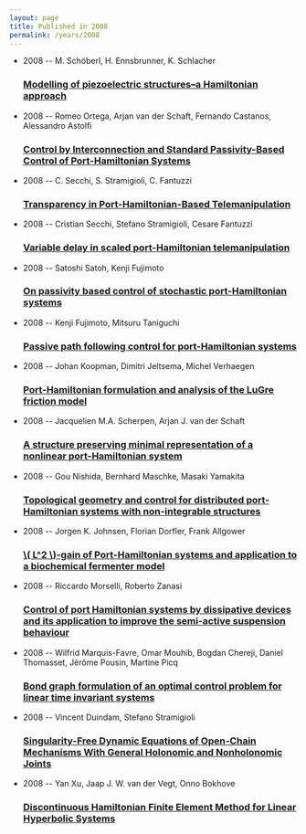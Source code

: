 ```yaml
---
layout: page
title: Published in 2008
permalink: /years/2008
---
```


<ul class="post-list">

  <li>
    <span class="post-meta">2008 -- M. Schöberl, H. Ennsbrunner, K. Schlacher</span>
    <h3><a class="post-link" href="{{ site.baseurl }}/modelling-of-piezoelectric-structures-a-hamiltonian-approach">Modelling of piezoelectric structures–a Hamiltonian approach</a></h3>
  </li>
  <li>
    <span class="post-meta">2008 -- Romeo Ortega, Arjan van der Schaft, Fernando Castanos, Alessandro Astolfi</span>
    <h3><a class="post-link" href="{{ site.baseurl }}/control-by-interconnection-and-standard-passivity-based-control-of-port-hamiltonian-systems">Control by Interconnection and Standard Passivity-Based Control of Port-Hamiltonian Systems</a></h3>
  </li>
  <li>
    <span class="post-meta">2008 -- C. Secchi, S. Stramigioli, C. Fantuzzi</span>
    <h3><a class="post-link" href="{{ site.baseurl }}/transparency-in-port-hamiltonian-based-telemanipulation">Transparency in Port-Hamiltonian-Based Telemanipulation</a></h3>
  </li>
  <li>
    <span class="post-meta">2008 -- Cristian Secchi, Stefano Stramigioli, Cesare Fantuzzi</span>
    <h3><a class="post-link" href="{{ site.baseurl }}/variable-delay-in-scaled-port-hamiltonian-telemanipulation">Variable delay in scaled port-Hamiltonian telemanipulation</a></h3>
  </li>
  <li>
    <span class="post-meta">2008 -- Satoshi Satoh, Kenji Fujimoto</span>
    <h3><a class="post-link" href="{{ site.baseurl }}/on-passivity-based-control-of-stochastic-port-hamiltonian-systems">On passivity based control of stochastic port-Hamiltonian systems</a></h3>
  </li>
  <li>
    <span class="post-meta">2008 -- Kenji Fujimoto, Mitsuru Taniguchi</span>
    <h3><a class="post-link" href="{{ site.baseurl }}/passive-path-following-control-for-port-hamiltonian-systems">Passive path following control for port-Hamiltonian systems</a></h3>
  </li>
  <li>
    <span class="post-meta">2008 -- Johan Koopman, Dimitri Jeltsema, Michel Verhaegen</span>
    <h3><a class="post-link" href="{{ site.baseurl }}/port-hamiltonian-formulation-and-analysis-of-the-lugre-friction-model">Port-Hamiltonian formulation and analysis of the LuGre friction model</a></h3>
  </li>
  <li>
    <span class="post-meta">2008 -- Jacquelien M.A. Scherpen, Arjan J. van der Schaft</span>
    <h3><a class="post-link" href="{{ site.baseurl }}/a-structure-preserving-minimal-representation-of-a-nonlinear-port-hamiltonian-system">A structure preserving minimal representation of a nonlinear port-Hamiltonian system</a></h3>
  </li>
  <li>
    <span class="post-meta">2008 -- Gou Nishida, Bernhard Maschke, Masaki Yamakita</span>
    <h3><a class="post-link" href="{{ site.baseurl }}/topological-geometry-and-control-for-distributed-port-hamiltonian-systems-with-non-integrable-structures">Topological geometry and control for distributed port-Hamiltonian systems with non-integrable structures</a></h3>
  </li>
  <li>
    <span class="post-meta">2008 -- Jorgen K. Johnsen, Florian Dorfler, Frank Allgower</span>
    <h3><a class="post-link" href="{{ site.baseurl }}/l-lt-inf-gt-2-lt-inf-gt-gain-of-port-hamiltonian-systems-and-application-to-a-biochemical-fermenter-model">\( L^2 \)-gain of Port-Hamiltonian systems and application to a biochemical fermenter model</a></h3>
  </li>
  <li>
    <span class="post-meta">2008 -- Riccardo Morselli, Roberto Zanasi</span>
    <h3><a class="post-link" href="{{ site.baseurl }}/control-of-port-hamiltonian-systems-by-dissipative-devices-and-its-application-to-improve-the-semi-active-suspension-behaviour">Control of port Hamiltonian systems by dissipative devices and its application to improve the semi-active suspension behaviour</a></h3>
  </li>
  <li>
    <span class="post-meta">2008 -- Wilfrid Marquis-Favre, Omar Mouhib, Bogdan Chereji, Daniel Thomasset, Jérôme Pousin, Martine Picq</span>
    <h3><a class="post-link" href="{{ site.baseurl }}/bond-graph-formulation-of-an-optimal-control-problem-for-linear-time-invariant-systems">Bond graph formulation of an optimal control problem for linear time invariant systems</a></h3>
  </li>
  <li>
    <span class="post-meta">2008 -- Vincent Duindam, Stefano Stramigioli</span>
    <h3><a class="post-link" href="{{ site.baseurl }}/singularity-free-dynamic-equations-of-open-chain-mechanisms-with-general-holonomic-and-nonholonomic-joints">Singularity-Free Dynamic Equations of Open-Chain Mechanisms With General Holonomic and Nonholonomic Joints</a></h3>
  </li>
  <li>
    <span class="post-meta">2008 -- Yan Xu, Jaap J. W. van der Vegt, Onno Bokhove</span>
    <h3><a class="post-link" href="{{ site.baseurl }}/discontinuous-hamiltonian-finite-element-method-for-linear-hyperbolic-systems">Discontinuous Hamiltonian Finite Element Method for Linear Hyperbolic Systems</a></h3>
  </li>
</ul>
